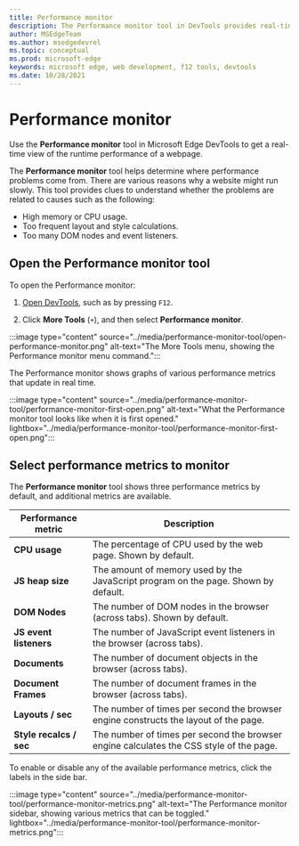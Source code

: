 ```yaml
---
title: Performance monitor
description: The Performance monitor tool in DevTools provides real-time performance metrics to help investigate performance issues.
author: MSEdgeTeam
ms.author: msedgedevrel
ms.topic: conceptual
ms.prod: microsoft-edge
keywords: microsoft edge, web development, f12 tools, devtools
ms.date: 10/28/2021
---
```

# Performance monitor

Use the **Performance monitor** tool in Microsoft Edge DevTools to get a real-time view of the runtime performance of a webpage.

The **Performance monitor** tool helps determine where performance problems come from.  There are various reasons why a website might run slowly.  This tool provides clues to understand whether the problems are related to causes such as the following:
*  High memory or CPU usage.
*  Too frequent layout and style calculations.
*  Too many DOM nodes and event listeners.


<!-- ====================================================================== -->
## Open the Performance monitor tool

To open the Performance monitor:

1. [Open DevTools](../open/index.md), such as by pressing `F12`.

1. Click **More Tools** (`+`), and then select **Performance monitor**.

:::image type="content" source="../media/performance-monitor-tool/open-performance-monitor.png" alt-text="The More Tools menu, showing the Performance monitor menu command.":::

The Performance monitor shows graphs of various performance metrics that update in real time.

:::image type="content" source="../media/performance-monitor-tool/performance-monitor-first-open.png" alt-text="What the Performance monitor tool looks like when it is first opened." lightbox="../media/performance-monitor-tool/performance-monitor-first-open.png":::


<!-- ====================================================================== -->
## Select performance metrics to monitor

The **Performance monitor** tool shows three performance metrics by default, and additional metrics are available.

| Performance metric | Description |
|---|---|
| **CPU usage** | The percentage of CPU used by the web page.  Shown by default. |
| **JS heap size** | The amount of memory used by the JavaScript program on the page.  Shown by default. |
| **DOM Nodes** | The number of DOM nodes in the browser (across tabs).  Shown by default. |
| **JS event listeners** | The number of JavaScript event listeners in the browser (across tabs). |
| **Documents** | The number of document objects in the browser (across tabs). |
| **Document Frames** | The number of document frames in the browser (across tabs). |
| **Layouts / sec** | The number of times per second the browser engine constructs the layout of the page. |
| **Style recalcs / sec** | The number of times per second the browser engine calculates the CSS style of the page. |

To enable or disable any of the available performance metrics, click the labels in the side bar.

:::image type="content" source="../media/performance-monitor-tool/performance-monitor-metrics.png" alt-text="The Performance monitor sidebar, showing various metrics that can be toggled." lightbox="../media/performance-monitor-tool/performance-monitor-metrics.png":::
